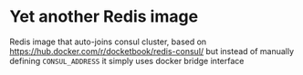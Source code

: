 # Yet another Redis image

Redis image that auto-joins consul cluster, based on https://hub.docker.com/r/docketbook/redis-consul/ but instead of manually defining `CONSUL_ADDRESS` it simply uses docker bridge interface


